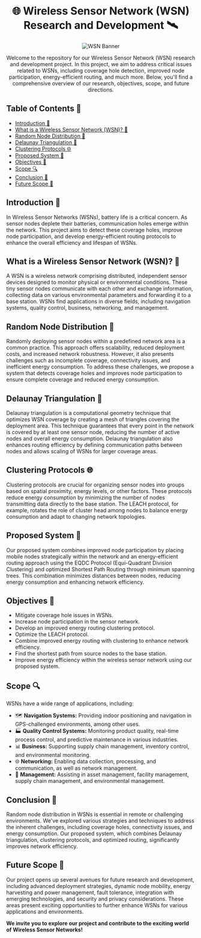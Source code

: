 <h1 align="center">🌐 Wireless Sensor Network (WSN) Research and Development 🛰️</h1>

<p align="center">
  <img src="https://geekflare.com/wp-content/uploads/2023/06/WSN-featured-image.png" alt="WSN Banner">
</p>

<p align="center">
  Welcome to the repository for our Wireless Sensor Network (WSN) research and development project. In this project, we aim to address critical issues related to WSNs, including coverage hole detection, improved node participation, energy-efficient routing, and much more. Below, you'll find a comprehensive overview of our research, objectives, scope, and future directions.
</p>

## Table of Contents 📜

- [Introduction 🚀](#introduction)
- [What is a Wireless Sensor Network (WSN)? 📡](#what-is-a-wireless-sensor-network-wsn)
- [Random Node Distribution 🎲](#random-node-distribution)
- [Delaunay Triangulation 🔺](#delaunay-triangulation)
- [Clustering Protocols 🌐](#clustering-protocols)
- [Proposed System 🌟](#proposed-system)
- [Objectives 🎯](#objectives)
- [Scope 🔍](#scope)
- [Conclusion 🌈](#conclusion)
- [Future Scope 🔮](#future-scope)

## Introduction 🚀

In Wireless Sensor Networks (WSNs), battery life is a critical concern. As sensor nodes deplete their batteries, communication holes emerge within the network. This project aims to detect these coverage holes, improve node participation, and develop energy-efficient routing protocols to enhance the overall efficiency and lifespan of WSNs.

## What is a Wireless Sensor Network (WSN)? 📡

A WSN is a wireless network comprising distributed, independent sensor devices designed to monitor physical or environmental conditions. These tiny sensor nodes communicate with each other and exchange information, collecting data on various environmental parameters and forwarding it to a base station. WSNs find applications in diverse fields, including navigation systems, quality control, business, networking, and management.

## Random Node Distribution 🎲

Randomly deploying sensor nodes within a predefined network area is a common practice. This approach offers scalability, reduced deployment costs, and increased network robustness. However, it also presents challenges such as incomplete coverage, connectivity issues, and inefficient energy consumption. To address these challenges, we propose a system that detects coverage holes and improves node participation to ensure complete coverage and reduced energy consumption.

## Delaunay Triangulation 🔺

Delaunay triangulation is a computational geometry technique that optimizes WSN coverage by creating a mesh of triangles covering the deployment area. This technique guarantees that every point in the network is covered by at least one sensor node, reducing the number of active nodes and overall energy consumption. Delaunay triangulation also enhances routing efficiency by defining communication paths between nodes and allows scaling of WSNs for larger coverage areas.

## Clustering Protocols 🌐

Clustering protocols are crucial for organizing sensor nodes into groups based on spatial proximity, energy levels, or other factors. These protocols reduce energy consumption by minimizing the number of nodes transmitting data directly to the base station. The LEACH protocol, for example, rotates the role of cluster head among nodes to balance energy consumption and adapt to changing network topologies.

## Proposed System 🌟

Our proposed system combines improved node participation by placing mobile nodes strategically within the network and an energy-efficient routing approach using the EQDC Protocol (Equi-Quadrant Division Clustering) and optimized Shortest Path Routing through minimum spanning trees. This combination minimizes distances between nodes, reducing energy consumption and enhancing network efficiency.

## Objectives 🎯

- Mitigate coverage hole issues in WSNs.
- Increase node participation in the sensor network.
- Develop an improved energy routing clustering protocol.
- Optimize the LEACH protocol.
- Combine improved energy routing with clustering to enhance network efficiency.
- Find the shortest path from source nodes to the base station.
- Improve energy efficiency within the wireless sensor network using our proposed system.

## Scope 🔍

WSNs have a wide range of applications, including:

- 🗺️ **Navigation Systems:** Providing indoor positioning and navigation in GPS-challenged environments, among other uses.
- 🏭 **Quality Control Systems:** Monitoring product quality, real-time process control, and predictive maintenance in various industries.
- 📊 **Business:** Supporting supply chain management, inventory control, and environmental monitoring.
- 🌐 **Networking:** Enabling data collection, processing, and communication, as well as network management.
- 🏢 **Management:** Assisting in asset management, facility management, supply chain management, and environmental management.

## Conclusion 🌈

Random node distribution in WSNs is essential in remote or challenging environments. We've explored various strategies and techniques to address the inherent challenges, including coverage holes, connectivity issues, and energy consumption. Our proposed system, which combines Delaunay triangulation, clustering protocols, and optimized routing, significantly improves network efficiency.

## Future Scope 🔮

Our project opens up several avenues for future research and development, including advanced deployment strategies, dynamic node mobility, energy harvesting and power management, fault tolerance, integration with emerging technologies, and security and privacy considerations. These areas present exciting opportunities to further enhance WSNs for various applications and environments.

**We invite you to explore our project and contribute to the exciting world of Wireless Sensor Networks!**


